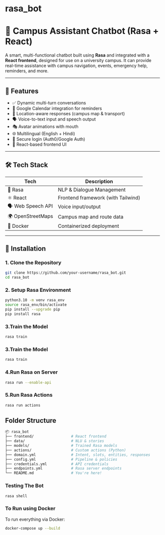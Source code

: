 # rasa_bot

# 🧠 Campus Assistant Chatbot (Rasa + React)

A smart, multi-functional chatbot built using **Rasa** and integrated with a **React frontend**, designed for use on a university campus. It can provide real-time assistance with campus navigation, events, emergency help, reminders, and more.

---

## 🚀 Features

- ✅ Dynamic multi-turn conversations
- 📅 Google Calendar integration for reminders
- 📍 Location-aware responses (campus map & transport)
- 🗣️ Voice-to-text input and speech output
- 🎭 Avatar animations with mouth 
- 🌐 Multilingual (English + Hindi)
- 🔐 Secure login (Auth0/Google Auth)
- 📱 React-based frontend UI

---

## 🛠️ Tech Stack

| Tech       | Description                         |
|------------|-------------------------------------|
| 🧠 Rasa     | NLP & Dialogue Management           |
| ⚛️ React    | Frontend framework (with Tailwind)  |
| 🗣️ Web Speech API | Voice input/output          |
| 🌍 OpenStreetMaps   | Campus map and route data           |
| 🐳 Docker   | Containerized deployment            |


---

## 🔧 Installation

### 1. Clone the Repository
```bash
git clone https://github.com/your-username/rasa_bot.git
cd rasa_bot
```
### 2. Setup Rasa Environment
```bash
python3.10 -m venv rasa_env
source rasa_env/bin/activate
pip install --upgrade pip
pip install rasa
```
### 3.Train the Model
```bash
rasa train
```
### 3.Train the Model
```bash
rasa train
```

### 4.Run Rasa on Server
```bash
rasa run --enable-api
```
### 5.Run Rasa Actions
```bash
rasa run actions
```
## Folder Structure
```bash
📦 rasa_bot
├── frontend/                 # React frontend
├── data/                     # NLU & stories
├── models/                   # Trained Rasa models
├── actions/                  # Custom actions (Python)
├── domain.yml                # Intent, slots, entities, responses
├── config.yml                # Pipeline & policies
├── credentials.yml           # API credentials
├── endpoints.yml             # Rasa server endpoints
└── README.md                 # You're here!
```

### Testing The Bot
```bash
rasa shell
```
### To Run using Docker 
To run everything via Docker:
```bash
docker-compose up --build
```

